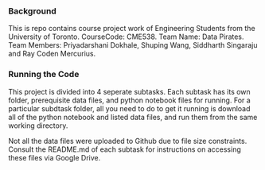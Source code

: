 
### Background
This is repo contains course project work of Engineering Students from the University of Toronto. 
CourseCode: CME538. 
Team Name: Data Pirates. 
Team Members: Priyadarshani Dokhale, Shuping Wang, Siddharth Singaraju and Ray Coden Mercurius.

### Running the Code
This project is divided into 4 seperate subtasks. Each subtask has its own folder, prerequisite data files, and python notebook files for running. For a particular subdtask folder, all you need to do to get it running is download all of the python notebook and listed data files, and run them from the same working directory. 

Not all the data files were uploaded to Github due to file size constraints. Consult the README.md of each subtask for instructions on accessing these files via Google Drive.
